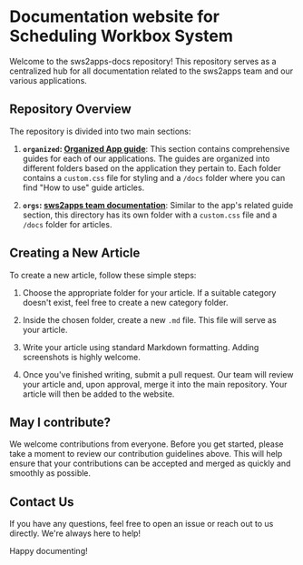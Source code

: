 # Documentation website for Scheduling Workbox System

Welcome to the sws2apps-docs repository! This repository serves as a centralized hub for all documentation related to the sws2apps team and our various applications.

## Repository Overview

The repository is divided into two main sections:

1. **`organized`: [Organized App guide](https://guide.organized-app.com/app-overview/welcome-to-organized)**: This section contains comprehensive guides for each of our applications. The guides are organized into different folders based on the application they pertain to. Each folder contains a `custom.css` file for styling and a `/docs` folder where you can find "How to use" guide articles.


2. **`orgs`: [sws2apps team documentation](http://sws2apps.com)**: Similar to the app's related guide section, this directory has its own folder with a `custom.css` file and a `/docs` folder for articles.

## Creating a New Article

To create a new article, follow these simple steps:

1. Choose the appropriate folder for your article. If a suitable category doesn't exist, feel free to create a new category folder.

2. Inside the chosen folder, create a new `.md` file. This file will serve as your article.

3. Write your article using standard Markdown formatting. Adding screenshots is highly welcome.

4. Once you've finished writing, submit a pull request. Our team will review your article and, upon approval, merge it into the main repository. Your article will then be added to the website.

## May I contribute?

We welcome contributions from everyone. Before you get started, please take a moment to review our contribution guidelines above. This will help ensure that your contributions can be accepted and merged as quickly and smoothly as possible.

## Contact Us

If you have any questions, feel free to open an issue or reach out to us directly. We're always here to help!

Happy documenting!